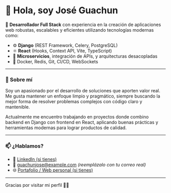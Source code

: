 # 👋 Hola, soy José Guachun

🎯 **Desarrollador Full Stack** con experiencia en la creación de aplicaciones web robustas, escalables y eficientes utilizando tecnologías modernas como:

- ⚙️ **Django** (REST Framework, Celery, PostgreSQL)
- ⚛️ **React** (Hooks, Context API, Vite, TypeScript)
- 🧩 **Microservicios**, integración de APIs, y arquitecturas desacopladas
- 🐳 Docker, Redis, Git, CI/CD, WebSockets

---

### 🚀 Sobre mí

Soy un apasionado por el desarrollo de soluciones que aporten valor real. Me gusta mantener un enfoque limpio y pragmático, siempre buscando la mejor forma de resolver problemas complejos con código claro y mantenible.

Actualmente me encuentro trabajando en proyectos donde combino backend en Django con frontend en React, aplicando buenas prácticas y herramientas modernas para lograr productos de calidad.

---

### 📫 ¿Hablamos?

- 💼 [LinkedIn (si tienes)](https://www.linkedin.com/in/tuusuario)
- 📧 guachunjose@example.com *(reemplázalo con tu correo real)*
- 🌐 [Portafolio / Web personal (si tienes)](https://tuweb.dev)

---

Gracias por visitar mi perfil 👨‍💻
